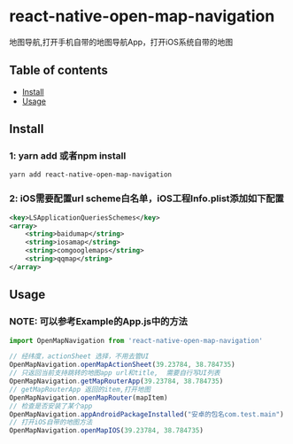 # react-native-open-map-navigation
地图导航,打开手机自带的地图导航App，打开iOS系统自带的地图


## Table of contents
- [Install](#install)
- [Usage](#usage)

## Install
### 1: yarn add 或者npm install
`yarn add react-native-open-map-navigation  `

### 2: iOS需要配置url scheme白名单，iOS工程Info.plist添加如下配置
```xml
<key>LSApplicationQueriesSchemes</key>
<array>
	<string>baidumap</string>
	<string>iosamap</string>
	<string>comgooglemaps</string>
	<string>qqmap</string>
</array>
```



## Usage
### NOTE: 可以参考Example的App.js中的方法

```javascript
import OpenMapNavigation from 'react-native-open-map-navigation'

// 经纬度，actionSheet 选择，不用去管UI
OpenMapNavigation.openMapActionSheet(39.23784, 38.784735)
// 只返回当前支持跳转的地图app url和title,  需要自行写UI列表
OpenMapNavigation.getMapRouterApp(39.23784, 38.784735)
// getMapRouterApp 返回的item,打开地图
OpenMapNavigation.openMapRouter(mapItem)
// 检查是否安装了某个app
OpenMapNavigation.appAndroidPackageInstalled("安卓的包名com.test.main")
// 打开iOS自带的地图方法
OpenMapNavigation.openMapIOS(39.23784, 38.784735)
```

